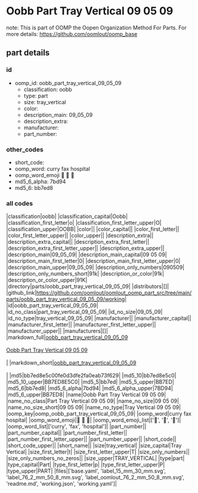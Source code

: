 # Oobb Part Tray Vertical 09 05 09  

note: This is part of OOMP the Oopen Organization Method For Parts. For more details: https://github.com/oomlout/oomp_base

##  part details





### id
* oomp_id: oobb_part_tray_vertical_09_05_09
  * classification: oobb
  * type: part
  * size: tray_vertical
  * color: 
  * description_main: 09_05_09
  * description_extra: 
  * manufacturer: 
  * part_number: 

### other_codes
* short_code: 
* oomp_word: curry fax hospital
* oomp_word_emoji :curry: :fax: :hospital:
* md5_6_alpha: 7bd94
* md5_6: bb7ed8

### all codes 
|classification|oobb|
|classification_capital|Oobb|
|classification_first_letter|o|
|classification_first_letter_upper|O|
|classification_upper|OOBB|
|color||
|color_capital||
|color_first_letter||
|color_first_letter_upper||
|color_upper||
|description_extra||
|description_extra_capital||
|description_extra_first_letter||
|description_extra_first_letter_upper||
|description_extra_upper||
|description_main|09_05_09|
|description_main_capital|09 05 09|
|description_main_first_letter|0|
|description_main_first_letter_upper|0|
|description_main_upper|09_05_09|
|description_only_numbers|090509|
|description_only_numbers_short|91k|
|description_or_color|91k|
|description_or_color_upper|91K|
|directory|parts/oobb_part_tray_vertical_09_05_09|
|distributors|[]|
|github_link|https://github.com/oomlout/oomlout_oomp_part_src/tree/main/parts/oobb_part_tray_vertical_09_05_09/working|
|id|oobb_part_tray_vertical_09_05_09|
|id_no_class|part_tray_vertical_09_05_09|
|id_no_size|09_05_09|
|id_no_type|tray_vertical_09_05_09|
|manufacturer||
|manufacturer_capital||
|manufacturer_first_letter||
|manufacturer_first_letter_upper||
|manufacturer_upper||
|manufacturers|[]|
|markdown_full|[oobb_part_tray_vertical_09_05_09](https://github.com/oomlout/oomlout_oomp_part_src/tree/main/parts/oobb_part_tray_vertical_09_05_09/working)<br>[](https://github.com/oomlout/oomlout_oomp_part_src/tree/main/parts/oobb_part_tray_vertical_09_05_09/working)<br>[Oobb Part Tray Vertical 09 05 09](https://github.com/oomlout/oomlout_oomp_part_src/tree/main/parts/oobb_part_tray_vertical_09_05_09/working)<br><br>|
|markdown_short|[oobb_part_tray_vertical_09_05_09](https://github.com/oomlout/oomlout_oomp_part_src/tree/main/parts/oobb_part_tray_vertical_09_05_09/working)<br><br>|
|md5|bb7ed8e5c00fe0d3dfe2fa0eab73f629|
|md5_10|bb7ed8e5c0|
|md5_10_upper|BB7ED8E5C0|
|md5_5|bb7ed|
|md5_5_upper|BB7ED|
|md5_6|bb7ed8|
|md5_6_alpha|7bd94|
|md5_6_alpha_upper|7BD94|
|md5_6_upper|BB7ED8|
|name|Oobb Part Tray Vertical 09 05 09|
|name_no_class|Part Tray Vertical 09 05 09|
|name_no_size|09 05 09|
|name_no_size_short|09 05 09|
|name_no_type|Tray Vertical 09 05 09|
|oomp_key|oomp_oobb_part_tray_vertical_09_05_09|
|oomp_word|curry fax hospital|
|oomp_word_emoji|:curry: :fax: :hospital:|
|oomp_word_emoji_list|[':curry:', ':fax:', ':hospital:']|
|oomp_word_list|['curry', 'fax', 'hospital']|
|part_number||
|part_number_capital||
|part_number_first_letter||
|part_number_first_letter_upper||
|part_number_upper||
|short_code||
|short_code_upper||
|short_name||
|size|tray_vertical|
|size_capital|Tray Vertical|
|size_first_letter|t|
|size_first_letter_upper|T|
|size_only_numbers||
|size_only_numbers_no_zeros||
|size_upper|TRAY_VERTICAL|
|type|part|
|type_capital|Part|
|type_first_letter|p|
|type_first_letter_upper|P|
|type_upper|PART|
|files|['base.yaml', 'label_15_mm_30_mm.svg', 'label_76_2_mm_50_8_mm.svg', 'label_oomlout_76_2_mm_50_8_mm.svg', 'readme.md', 'working.json', 'working.yaml']|
